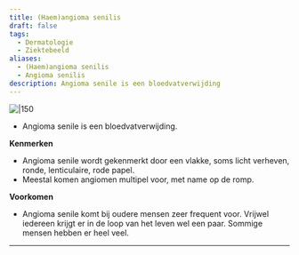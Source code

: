 ```yaml
---
title: (Haem)angioma senilis
draft: false
tags:
  - Dermatologie
  - Ziektebeeld
aliases:
  - (Haem)angioma senilis
  - Angioma senilis
description: Angioma senile is een bloedvatverwijding
---
```


![|150](https://i.imgur.com/CszzZxK.png)


- Angioma senile is een bloedvatverwijding.

**Kenmerken**

- Angioma senile wordt gekenmerkt door een vlakke, soms licht verheven, ronde, lenticulaire, rode papel.
- Meestal komen angiomen multipel voor, met name op de romp.

**Voorkomen**

- Angioma senile komt bij oudere mensen zeer frequent voor. Vrijwel iedereen krijgt er in de loop van het leven wel een paar. Sommige mensen hebben er heel veel.

---